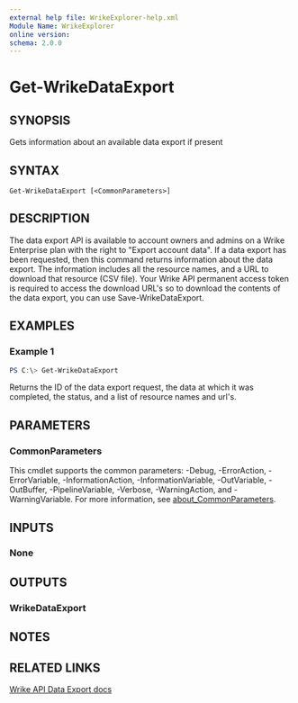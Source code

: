 ```yaml
---
external help file: WrikeExplorer-help.xml
Module Name: WrikeExplorer
online version:
schema: 2.0.0
---
```


# Get-WrikeDataExport

## SYNOPSIS
Gets information about an available data export if present

## SYNTAX

```
Get-WrikeDataExport [<CommonParameters>]
```

## DESCRIPTION
The data export API is available to account owners and admins on a Wrike Enterprise plan with the right to "Export account data". If a data export has been requested, then this command returns information about the data export. The information includes all the resource names, and a URL to download that resource (CSV file). Your Wrike API permanent access token is required to access the download URL's so to download the contents of the data export, you can use Save-WrikeDataExport.

## EXAMPLES

### Example 1
```powershell
PS C:\> Get-WrikeDataExport
```

Returns the ID of the data export request, the data at which it was completed, the status, and a list of resource names and url's.

## PARAMETERS

### CommonParameters
This cmdlet supports the common parameters: -Debug, -ErrorAction, -ErrorVariable, -InformationAction, -InformationVariable, -OutVariable, -OutBuffer, -PipelineVariable, -Verbose, -WarningAction, and -WarningVariable. For more information, see [about_CommonParameters](http://go.microsoft.com/fwlink/?LinkID=113216).

## INPUTS

### None

## OUTPUTS

### WrikeDataExport

## NOTES

## RELATED LINKS

[Wrike API Data Export docs](https://developers.wrike.com/api/v4/data-export/)
